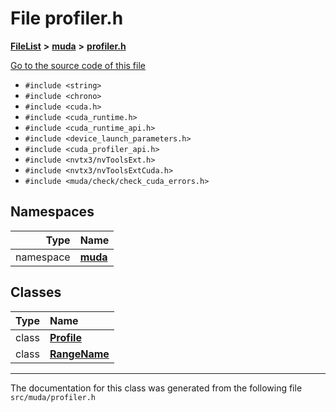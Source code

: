 

# File profiler.h



[**FileList**](files.md) **>** [**muda**](dir_be047e8c00f93e2e88c2a417393a7f42.md) **>** [**profiler.h**](profiler_8h.md)

[Go to the source code of this file](profiler_8h_source.md)



* `#include <string>`
* `#include <chrono>`
* `#include <cuda.h>`
* `#include <cuda_runtime.h>`
* `#include <cuda_runtime_api.h>`
* `#include <device_launch_parameters.h>`
* `#include <cuda_profiler_api.h>`
* `#include <nvtx3/nvToolsExt.h>`
* `#include <nvtx3/nvToolsExtCuda.h>`
* `#include <muda/check/check_cuda_errors.h>`













## Namespaces

| Type | Name |
| ---: | :--- |
| namespace | [**muda**](namespacemuda.md) <br> |


## Classes

| Type | Name |
| ---: | :--- |
| class | [**Profile**](classmuda_1_1_profile.md) <br> |
| class | [**RangeName**](classmuda_1_1_range_name.md) <br> |



















































------------------------------
The documentation for this class was generated from the following file `src/muda/profiler.h`

